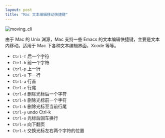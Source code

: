 ```yaml
---
layout: post
title: "Mac 文本编辑移动快捷键"
---
```


![moving_cli](https://user-images.githubusercontent.com/345274/71775521-05272f80-2fbd-11ea-9c6a-fcc120ed17d4.png)

由于 Mac 的 Unix 渊源，Mac 支持一些 Emacs 的文本编辑快捷键，主要是文本内移动。适用于 Mac 下各种文本编辑界面，Xcode 等等。

- `Ctrl-f` 后一个字符
- `Ctrl-b` 前一个字符
- `Ctrl-p` 上一行
- `Ctrl-n` 下一行
- `Ctrl-a` 行首
- `Ctrl-e` 行尾
- `Ctrl-d` 删除光标后一个字符
- `Ctrl-h` 删除光标前一个字符
- `Ctrl-k` 删除光标至当前行尾
- `Ctrl-y` undo Ctrl-k
- `Ctrl-o` 光标后回车换行
- `Ctrl-v` 向下翻页
- `Ctrl-t` 交换光标左右两个字符的位置
